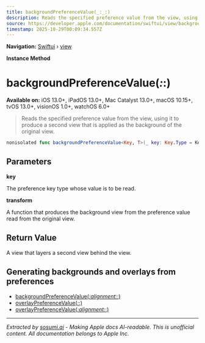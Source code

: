 ```yaml
---
title: backgroundPreferenceValue(_:_:)
description: Reads the specified preference value from the view, using it to produce a second view that is applied as the background of the original view.
source: https://developer.apple.com/documentation/swiftui/view/backgroundpreferencevalue(_:_:)
timestamp: 2025-10-29T00:09:34.557Z
---
```


**Navigation:** [Swiftui](/documentation/swiftui) › [view](/documentation/swiftui/view)

**Instance Method**

# backgroundPreferenceValue(_:_:)

**Available on:** iOS 13.0+, iPadOS 13.0+, Mac Catalyst 13.0+, macOS 10.15+, tvOS 13.0+, visionOS 1.0+, watchOS 6.0+

> Reads the specified preference value from the view, using it to produce a second view that is applied as the background of the original view.

```swift
nonisolated func backgroundPreferenceValue<Key, T>(_ key: Key.Type = Key.self, @ViewBuilder _ transform: @escaping (Key.Value) -> T) -> some View where Key : PreferenceKey, T : View
```

## Parameters

**key**

The preference key type whose value is to be read.



**transform**

A function that produces the background view from the preference value read from the original view.



## Return Value

A view that layers a second view behind the view.

## Generating backgrounds and overlays from preferences

- [backgroundPreferenceValue(_:alignment:_:)](/documentation/swiftui/view/backgroundpreferencevalue(_:alignment:_:))
- [overlayPreferenceValue(_:_:)](/documentation/swiftui/view/overlaypreferencevalue(_:_:))
- [overlayPreferenceValue(_:alignment:_:)](/documentation/swiftui/view/overlaypreferencevalue(_:alignment:_:))

---

*Extracted by [sosumi.ai](https://sosumi.ai) - Making Apple docs AI-readable.*
*This is unofficial content. All documentation belongs to Apple Inc.*
